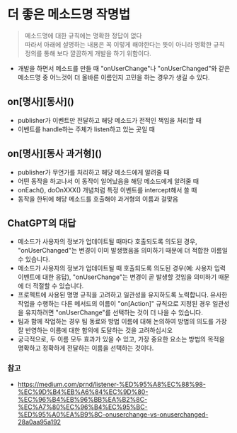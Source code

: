 # 더 좋은 메소드명 작명법
> 메소드명에 대한 규칙에는 명확한 정답이 없다   
따라서 아래에 설명하는 내용은 꼭 이렇게 해야한다는 뜻이 아니라 명확한 규칙 정의를 통해 보다 깔끔하게 개발을 하기 위함이다.


- 개발을 하면서 메소드를 만들 때 "onUserChange"나 "onUserChanged"와 같은 메소드명 중 어느것이 더 올바른 이름인지 고민을 하는 경우가 생길 수 있다.

## on&#91;명사&#93;&#91;동사&#93;()
- publisher가 이벤트만 전달하고 해당 메소드가 전적인 책임을 처리할 때
- 이벤트를 handle하는 주체가 listen하고 있는 곳일 때

## on&#91;명사&#93;&#91;동사 과거형&#93;()
- publisher가 무언가를 처리하고 해당 메소드에게 알려줄 때
- 어떤 동작을 하고나서 이 동작이 일어났음을 해당 메소드에게 알려줄 때
- onEach(), doOnXXX() 개념처럼 특정 이벤트를 intercept해서 쓸 때
- 동작을 한뒤에 해당 메소드를 호출해야 과거형의 이름과 걸맞음

## ChatGPT의 대답
- 메소드가 사용자의 정보가 업데이트될 때마다 호출되도록 의도된 경우, "onUserChanged"는 변경이 이미 발생했음을 의미하기 때문에 더 적합한 이름일 수 있습니다.
- 메소드가 사용자의 정보가 업데이트될 때 호출되도록 의도된 경우(예: 사용자 입력 이벤트에 대한 응답), "onUserChange"는 변경이 곧 발생할 것임을 의미하기 때문에 더 적절할 수 있습니다.
- 프로젝트에 사용된 명명 규칙을 고려하고 일관성을 유지하도록 노력합니다. 유사한 작업을 수행하는 다른 메서드의 이름이 "on[Action]" 규칙으로 지정된 경우 일관성을 유지하려면 "onUserChange"를 선택하는 것이 더 나을 수 있습니다.
- 팀과 함께 작업하는 경우 팀 동료와 방법 이름에 대해 논의하여 방법의 의도를 가장 잘 반영하는 이름에 대한 합의에 도달하는 것을 고려하십시오
- 궁극적으로, 두 이름 모두 효과가 있을 수 있고, 가장 중요한 요소는 방법의 목적을 명확하고 정확하게 전달하는 이름을 선택하는 것이다.

### 참고
- https://medium.com/prnd/listener-%ED%95%A8%EC%88%98-%EC%9D%B4%EB%A6%84%EC%9D%80-%EC%96%B4%EB%96%BB%EA%B2%8C-%EC%A7%80%EC%96%B4%EC%95%BC-%ED%95%A0%EA%B9%8C-onuserchange-vs-onuserchanged-28a0aa95a192
